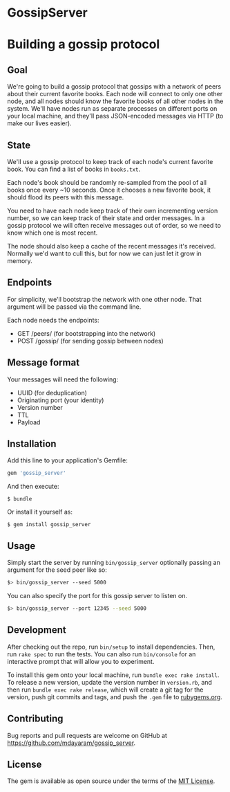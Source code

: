 # GossipServer

# Building a gossip protocol

## Goal
We're going to build a gossip protocol that gossips with a network of peers about their current favorite books. Each node will connect to only one other node, and all nodes should know the favorite books of all other nodes in the system. We'll have nodes run as separate processes on different ports on your local machine, and they'll pass JSON-encoded messages via HTTP (to make our lives easier).

## State
We'll use a gossip protocol to keep track of each node's current favorite book. You can find a list of books in `books.txt`.

Each node's book should be randomly re-sampled from the pool of all books once every ~10 seconds. Once it chooses a new favorite book, it should flood its peers with this message.

You need to have each node keep track of their own incrementing version number, so we can keep track of their state and order messages. In a gossip protocol we will often receive messages out of order, so we need to know which one is most recent.

The node should also keep a cache of the recent messages it's received. Normally we'd want to cull this, but for now we can just let it grow in memory.

## Endpoints
For simplicity, we'll bootstrap the network with one other node. That argument will be passed via the command line.

Each node needs the endpoints:

* GET /peers/ (for bootstrapping into the network)
* POST /gossip/ (for sending gossip between nodes)

## Message format
Your messages will need the following:

* UUID (for deduplication)
* Originating port (your identity)
* Version number
* TTL
* Payload

## Installation

Add this line to your application's Gemfile:

```ruby
gem 'gossip_server'
```

And then execute:

    $ bundle

Or install it yourself as:

    $ gem install gossip_server

## Usage

Simply start the server by running `bin/gossip_server` optionally passing an
argument for the seed peer like so:

```bash
$> bin/gossip_server --seed 5000
```

You can also specify the port for this gossip server to listen on.

```bash
$> bin/gossip_server --port 12345 --seed 5000
```

## Development

After checking out the repo, run `bin/setup` to install dependencies. Then, run `rake spec` to run the tests. You can also run `bin/console` for an interactive prompt that will allow you to experiment.

To install this gem onto your local machine, run `bundle exec rake install`. To release a new version, update the version number in `version.rb`, and then run `bundle exec rake release`, which will create a git tag for the version, push git commits and tags, and push the `.gem` file to [rubygems.org](https://rubygems.org).

## Contributing

Bug reports and pull requests are welcome on GitHub at https://github.com/mdayaram/gossip_server.

## License

The gem is available as open source under the terms of the [MIT License](https://opensource.org/licenses/MIT).
